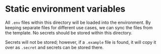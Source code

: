 # Static environment variables

All `.env` files within this directory will be loaded into the environment.  By keeping separate files for different use cases, we can sync the files from the template.  No secrets should be stored within this directory.

Secrets will not be stored; however, if a `.example` file is found, it will copy it over as `.secret` and secrets can be stored there.
